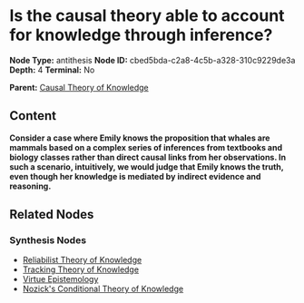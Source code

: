 # Is the causal theory able to account for knowledge through inference?

**Node Type:** antithesis
**Node ID:** cbed5bda-c2a8-4c5b-a328-310c9229de3a
**Depth:** 4
**Terminal:** No

**Parent:** [Causal Theory of Knowledge](causal-theory-of-knowledge-synthesis-b2b10034-482f-418e-b256-f8ad46aa44f3.md)

## Content

**Consider a case where Emily knows the proposition that whales are mammals based on a complex series of inferences from textbooks and biology classes rather than direct causal links from her observations. In such a scenario, intuitively, we would judge that Emily knows the truth, even though her knowledge is mediated by indirect evidence and reasoning.**

## Related Nodes

### Synthesis Nodes

- [Reliabilist Theory of Knowledge](reliabilist-theory-of-knowledge-synthesis-d990e9eb-be36-41b2-bf71-1117edfb840e.md)
- [Tracking Theory of Knowledge](tracking-theory-of-knowledge-synthesis-f160ba8c-d12b-489c-8eaa-61d6819ad192.md)
- [Virtue Epistemology](virtue-epistemology-synthesis-1448a4da-b62a-4e00-b513-d04fbe295f3e.md)
- [Nozick's Conditional Theory of Knowledge](nozicks-conditional-theory-of-knowledge-synthesis-0d1ef07e-83e7-405c-bf59-f77f182c9c40.md)
